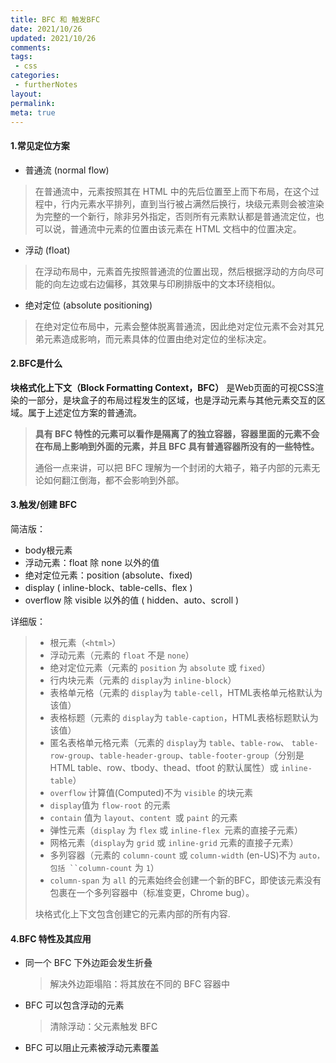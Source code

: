 ```yaml
---
title: BFC 和 触发BFC
date: 2021/10/26
updated: 2021/10/26
comments:
tags:
 - css
categories:
 - furtherNotes
layout:
permalink:
meta: true
---
```



#### 1.常见定位方案

- 普通流 (normal flow)

> 在普通流中，元素按照其在 HTML 中的先后位置至上而下布局，在这个过程中，行内元素水平排列，直到当行被占满然后换行，块级元素则会被渲染为完整的一个新行，除非另外指定，否则所有元素默认都是普通流定位，也可以说，普通流中元素的位置由该元素在 HTML 文档中的位置决定。

- 浮动 (float)

> 在浮动布局中，元素首先按照普通流的位置出现，然后根据浮动的方向尽可能的向左边或右边偏移，其效果与印刷排版中的文本环绕相似。

- 绝对定位 (absolute positioning)

> 在绝对定位布局中，元素会整体脱离普通流，因此绝对定位元素不会对其兄弟元素造成影响，而元素具体的位置由绝对定位的坐标决定。



#### 2.BFC是什么

**块格式化上下文（Block Formatting Context，BFC）** 是Web页面的可视CSS渲染的一部分，是块盒子的布局过程发生的区域，也是浮动元素与其他元素交互的区域。属于上述定位方案的普通流。

> **具有 BFC 特性的元素可以看作是隔离了的独立容器，容器里面的元素不会在布局上影响到外面的元素，并且 BFC 具有普通容器所没有的一些特性。**
>
> 通俗一点来讲，可以把 BFC 理解为一个封闭的大箱子，箱子内部的元素无论如何翻江倒海，都不会影响到外部。



#### 3.触发/创建 BFC

简洁版：

+ body根元素
+ 浮动元素：float 除 none 以外的值
+ 绝对定位元素：position (absolute、fixed)
+ display ( inline-block、table-cells、flex )
+ overflow 除 visible 以外的值 ( hidden、auto、scroll )



详细版：

> - 根元素（`<html>`）
> - 浮动元素（元素的 `float` 不是 `none`）
> - 绝对定位元素（元素的 `position` 为 `absolute` 或 `fixed`）
> - 行内块元素（元素的 `display`为 `inline-block`）
> - 表格单元格（元素的 `display`为 `table-cell`，HTML表格单元格默认为该值）
> - 表格标题（元素的 `display`为 `table-caption`，HTML表格标题默认为该值）
> - 匿名表格单元格元素（元素的 `display`为 `table`、`table-row`、 `table-row-group`、`table-header-group`、`table-footer-group`（分别是HTML table、row、tbody、thead、tfoot 的默认属性）或 `inline-table`）
> - `overflow` 计算值(Computed)不为 `visible` 的块元素
> - `display`值为 `flow-root` 的元素
> - `contain` 值为 `layout`、`content `或 `paint` 的元素
> - 弹性元素（`display` 为 `flex` 或 `inline-flex `元素的直接子元素）
> - 网格元素（`display`为 `grid` 或 `inline-grid` 元素的直接子元素）
> - 多列容器（元素的 `column-count` 或 `column-width` (en-US)不为 `auto，包括 ``column-count` 为 `1`）
> - `column-span` 为 `all` 的元素始终会创建一个新的BFC，即使该元素没有包裹在一个多列容器中（标准变更，Chrome bug）。
>
> 块格式化上下文包含创建它的元素内部的所有内容.





#### 4.BFC 特性及其应用

+ 同一个  BFC 下外边距会发生折叠

  > 解决外边距塌陷：将其放在不同的 BFC 容器中

+ BFC 可以包含浮动的元素

  > 清除浮动：父元素触发 BFC

+ BFC 可以阻止元素被浮动元素覆盖

